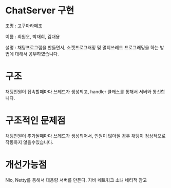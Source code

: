 # ChatServer 구현

조명 : 고구마라떼조

이름 : 최원오, 박재희, 김대용

설명 : 채팅프로그램을 만들면서, 소켓프로그래밍 및 멀티쓰레드 프로그래밍을 하는 방법에 대해서 공부하였습니다.

# 구조

채팅인원이 접속할때마다 쓰레드가 생성되고, handler 클래스를 통해서 서버와 통신합니다.

# 구조적인 문제점

채팅인원이 추가될때마다 쓰레드가 생성되어서, 인원이 많아질 경우 채팅이 정상적으로 작동하지 않을수있습니다.

# 개선가능점

Nio, Netty를 통해서 대용량 서버를 만든다.
자바 네트워크 소녀 네티책 참고
